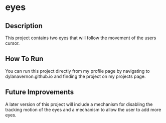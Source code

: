 # eyes

## Description
This project contains two eyes that will follow the movement of the users cursor.

## How To Run
You can run this project directly from my profile page by navigating to dylanavernon.github.io and finding the project on my projects page.

## Future Improvements
A later version of this project will include a mechanism for disabling the tracking motion of the eyes and a mechanism to allow the user to add more eyes.

